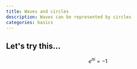 ```yaml
---
title: Waves and circles
description: Waves can be represented by circles
categories: basics
---
```


<script type="text/javascript" async
  src="https://cdn.mathjax.org/mathjax/latest/MathJax.js?config=TeX-MML-AM_CHTML">
</script>

## Let's try this...

$$ e^{\pi i} = -1 $$
